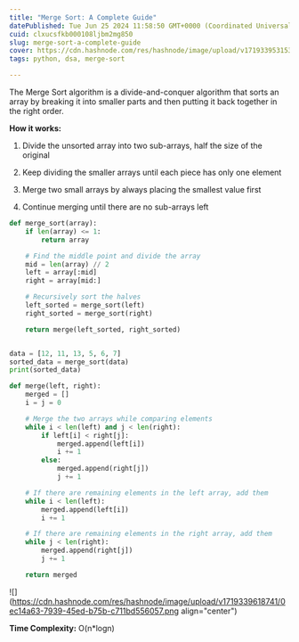 ```yaml
---
title: "Merge Sort: A Complete Guide"
datePublished: Tue Jun 25 2024 11:58:50 GMT+0000 (Coordinated Universal Time)
cuid: clxucsfkb000108ljbm2mg850
slug: merge-sort-a-complete-guide
cover: https://cdn.hashnode.com/res/hashnode/image/upload/v1719339531538/86d16007-5a02-4de5-8f5d-b799262e2984.png
tags: python, dsa, merge-sort

---
```


The Merge Sort algorithm is a divide-and-conquer algorithm that sorts an array by breaking it into smaller parts and then putting it back together in the right order.

**How it works:**

1. Divide the unsorted array into two sub-arrays, half the size of the original
    
2. Keep dividing the smaller arrays until each piece has only one element
    
3. Merge two small arrays by always placing the smallest value first
    
4. Continue merging until there are no sub-arrays left
    

```python
def merge_sort(array):
    if len(array) <= 1:
        return array

    # Find the middle point and divide the array
    mid = len(array) // 2
    left = array[:mid]
    right = array[mid:]

    # Recursively sort the halves
    left_sorted = merge_sort(left)
    right_sorted = merge_sort(right)

    return merge(left_sorted, right_sorted)


data = [12, 11, 13, 5, 6, 7]
sorted_data = merge_sort(data)
print(sorted_data)
```

```python
def merge(left, right):
    merged = []
    i = j = 0

    # Merge the two arrays while comparing elements
    while i < len(left) and j < len(right):
        if left[i] < right[j]:
            merged.append(left[i])
            i += 1
        else:
            merged.append(right[j])
            j += 1

    # If there are remaining elements in the left array, add them
    while i < len(left):
        merged.append(left[i])
        i += 1

    # If there are remaining elements in the right array, add them
    while j < len(right):
        merged.append(right[j])
        j += 1

    return merged
```

![](https://cdn.hashnode.com/res/hashnode/image/upload/v1719339618741/0ec14a63-7939-45ed-b75b-c711bd556057.png align="center")

**Time Complexity:** O(n\*logn)